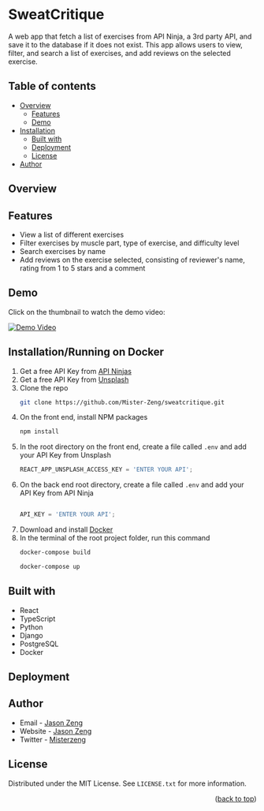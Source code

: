 <a name="readme-top"></a>

# SweatCritique

A web app that fetch a list of exercises from API Ninja, a 3rd party API, and save it to the database if it does not exist. This app allows users to view, filter, and search a list of exercises, and add reviews on the selected exercise.


## Table of contents

- [Overview](#overview)
    - [Features](#features)
    - [Demo](#demo)
- [Installation](#installation)
    - [Built with](#built-with)
    - [Deployment](#deployment)
    - [License](#license)
- [Author](#author)


## Overview

## Features

- View a list of different exercises
- Filter exercises by muscle part, type of exercise, and difficulty level
- Search exercises by name
- Add reviews on the exercise selected, consisting of reviewer's name, rating from 1 to 5 stars and a comment


## Demo

Click on the thumbnail to watch the demo video:

[![Demo Video](https://img.youtube.com/vi/U1g9HVUuSOo/maxresdefault.jpg)](https://youtu.be/U1g9HVUuSOo)


## Installation/Running on Docker

1. Get a free API Key from [API Ninjas](https://api-ninjas.com/api)
2. Get a free API Key from [Unsplash](https://unsplash.com/)
3. Clone the repo
   ```sh
   git clone https://github.com/Mister-Zeng/sweatcritique.git
   ```
4. On the front end, install NPM packages
   ```sh
   npm install
   ```
5. In the root directory on the front end, create a file called `.env` and add your API Key from Unsplash
   ```js
   REACT_APP_UNSPLASH_ACCESS_KEY = 'ENTER YOUR API';
   ```
6. On the back end root directory, create a file called `.env` and add your API Key from API Ninja
    ```bash 
   ````
    ```js
    API_KEY = 'ENTER YOUR API';
   ```
7. Download and install [Docker](https://www.docker.com/)
8. In the terminal of the root project folder, run this command
    ```sh
   docker-compose build
   ```
     ```sh
   docker-compose up
   ```
   

## Built with

- React
- TypeScript
- Python
- Django
- PostgreSQL
- Docker

## Deployment



## Author

- Email - [Jason Zeng](mailto:officialjasonzeng@gmail.com?subject=[GitHub]%20SweatCritique%20App)
- Website - [Jason Zeng](https://jasonz.dev/)
- Twitter - [Misterzeng](https://www.twitter.com/misterzeng)

## License

Distributed under the MIT License. See `LICENSE.txt` for more information.

<p align="right">(<a href="#readme-top">back to top</a>)</p>